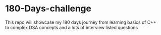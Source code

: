 # 180-Days-challenge
This repo will showcase my 180 days journey from learning basics of C++ to complex DSA concepts and a lots of interview listed questions 
